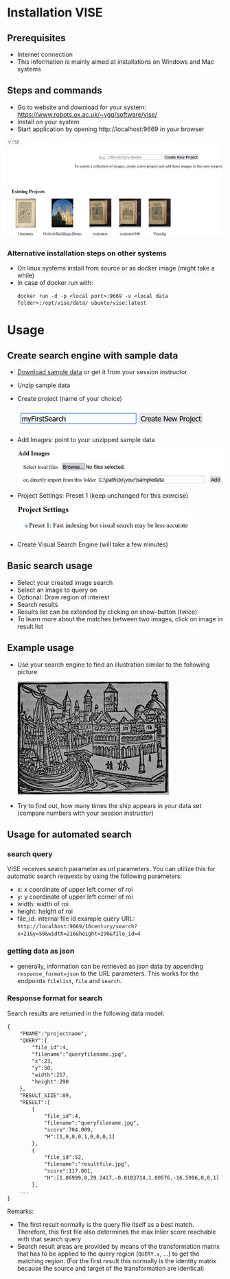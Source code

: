 # Installation VISE

## Prerequisites

- Internet connection
- This information is mainly aimed at installations on Windows and Mac systems


## Steps and commands
- Go to website and download for your system: https://www.robots.ox.ac.uk/~vgg/software/vise/ 
- Install on your system
- Start application by opening http://localhost:9669 in your browser

![vise setup correctly](./assets/VISE-ready.png)

### Alternative installation steps on other systems

- On linux systems install from source or as docker image (might take a while)
- In case of docker run with:
  ```
  docker run -d -p <local port>:9669 -v <local data folder>:/opt/vise/data/ ubuntu/vise:latest
  ```


# Usage

## Create search engine with sample data

- [Download sample data](https://s.kit.edu/imagedata) or get it from your session instructor.
- Unzip sample data
- Create project (name of your choice)

  ![vise configure name](./assets/Vise-projectname.png)
- Add Images: point to your unzipped sample data

  ![vise add images](./assets/Vise-addimages.png)
- Project Settings: Preset 1 (keep unchanged for this exercise)

  ![vise preset 1](./assets/Vise-preset.png)
- Create Visual Search Engine (will take a few minutes)

## Basic search usage

- Select your created image search
- Select an image to query on
- Optional: Draw region of interest
- Search results
- Results list can be extended by clicking on show-button (twice)
- To learn more about the matches between two images, click on image in result list

## Example usage

- Use your search engine to find an illustration similar to the following picture

  ![illustration of ship in front of harbor](./assets/schiff-vor-stadt.jpg)
- Try to find out, how many times the ship appears in your data set (compare numbers with your session instructor)

## Usage for automated search

### search query
VISE receives search parameter as url parameters. You can utilize this for automatic search requests by using the following parameters:
- x: x coordinate of upper left corner of roi
- y: y coordinate of upper left corner of roi
- width: width of roi
- height: height of roi
- file_id: internal file id
example query URL: `http://localhost:9669/16century/search?x=21&y=50&width=216&height=290&file_id=4`

### getting data as json
- generally, information can be retrieved as json data by appending `response_format=json` to the URL parameters. This works for the endpoints `filelist`, `file` and `search`.

### Response format for search

Search results are returned in the following data model:

```
{
    "PNAME":"projectname",
    "QUERY":{
        "file_id":4,
        "filename":"queryfilename.jpg",
        "x":23,
        "y":50,
        "width":217,
        "height":290
    },
    "RESULT_SIZE":89,
    "RESULT":[
        {
            "file_id":4,
            "filename":"queryfilename.jpg",
            "score":704.009,
            "H":[1,0,0,0,1,0,0,0,1]
        },
        {
            "file_id":52,
            "filename":"resultfile.jpg",
            "score":117.001,
            "H":[1.06999,0,29.2417,-0.0103714,1.00576,-16.5996,0,0,1]
        },
    ...
}
```
Remarks:
- The first result normally is the query file itself as a best match. Therefore, this first file also determines the max inlier score reachable with that search query
- Search result areas are provided by means of the transformation matrix that has to be applied to the query region (`QUERY.x`, ...) to get the matching region. (For the first result this normally is the identity matrix because the source and target of the transformation are identical)